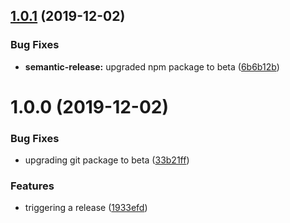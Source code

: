 ## [1.0.1](https://github.com/opllama2/DS/compare/v1.0.0...v1.0.1) (2019-12-02)


### Bug Fixes

* **semantic-release:** upgraded npm package to beta ([6b6b12b](https://github.com/opllama2/DS/commit/6b6b12bc73e8aa64444aeca7ad1829c5ba08bbe1))

# 1.0.0 (2019-12-02)


### Bug Fixes

* upgrading git package to beta ([33b21ff](https://github.com/opllama2/DS/commit/33b21ff3b72c7bd142957da2d0feff44526c86a1))


### Features

* triggering a release ([1933efd](https://github.com/opllama2/DS/commit/1933efd9dea8ef1159484bf5164b5bb1a3a8e774))
